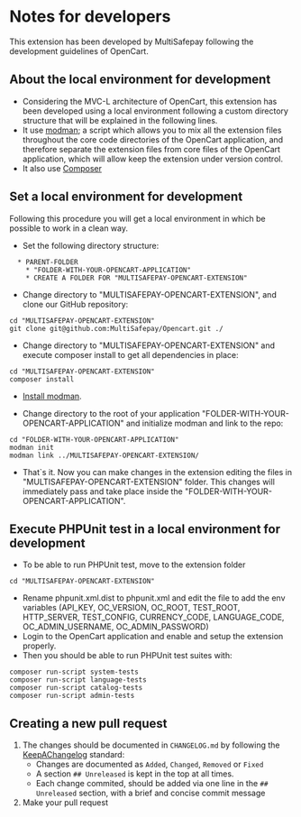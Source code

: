 # Notes for developers
This extension has been developed by MultiSafepay following the development guidelines of OpenCart.

## About the local environment for development
* Considering the MVC-L architecture of OpenCart, this extension has been developed using a local environment following a custom directory structure that will be explained in the following lines. 
* It use [modman](https://github.com/colinmollenhour/modman); a script which allows you to mix all the extension files throughout the core code directories of the OpenCart application, and therefore separate the extension files from core files of the OpenCart application, which will allow keep the extension under version control.
* It also use [Composer](https://getcomposer.org/)

## Set a local environment for development
Following this procedure you will get a local environment in which be possible to work in a clean way.

* Set the following directory structure:
```
  * PARENT-FOLDER
    * "FOLDER-WITH-YOUR-OPENCART-APPLICATION"
    * CREATE A FOLDER FOR "MULTISAFEPAY-OPENCART-EXTENSION"
 ```     
* Change directory to "MULTISAFEPAY-OPENCART-EXTENSION", and clone our GitHub repository: 
```
cd "MULTISAFEPAY-OPENCART-EXTENSION"
git clone git@github.com:MultiSafepay/Opencart.git ./
```

* Change directory to "MULTISAFEPAY-OPENCART-EXTENSION" and execute composer install to get all dependencies in place:
```
cd "MULTISAFEPAY-OPENCART-EXTENSION"
composer install
```

* [Install modman](https://github.com/colinmollenhour/modman#installation).

* Change directory to the root of your application "FOLDER-WITH-YOUR-OPENCART-APPLICATION" and initialize modman and link to the repo:
```
cd "FOLDER-WITH-YOUR-OPENCART-APPLICATION" 
modman init
modman link ../MULTISAFEPAY-OPENCART-EXTENSION/
```

* That`s it. Now you can make changes in the extension editing the files in "MULTISAFEPAY-OPENCART-EXTENSION" folder. This changes will immediately pass and take place inside the "FOLDER-WITH-YOUR-OPENCART-APPLICATION". 



## Execute PHPUnit test in a local environment for development

* To be able to run PHPUnit test, move to the extension folder

```
cd "MULTISAFEPAY-OPENCART-EXTENSION"
``` 

* Rename phpunit.xml.dist to phpunit.xml and edit the file to add the env variables (API_KEY, OC_VERSION, OC_ROOT, TEST_ROOT, HTTP_SERVER, TEST_CONFIG, CURRENCY_CODE, LANGUAGE_CODE, OC_ADMIN_USERNAME, OC_ADMIN_PASSWORD)
* Login to the OpenCart application and enable and setup the extension properly.
* Then you should be able to run PHPUnit test suites with: 

```
composer run-script system-tests
composer run-script language-tests
composer run-script catalog-tests
composer run-script admin-tests
```


## Creating a new pull request
1) The changes should be documented in `CHANGELOG.md` by following the [KeepAChangelog](https://keepachangelog.com/en/1.0.0/) standard:
    - Changes are documented as `Added`, `Changed`, `Removed` or `Fixed`
    - A section `## Unreleased` is kept in the top at all times.
    - Each change commited, should be added via one line in the `## Unreleased` section, with a brief and concise commit message
2) Make your pull request